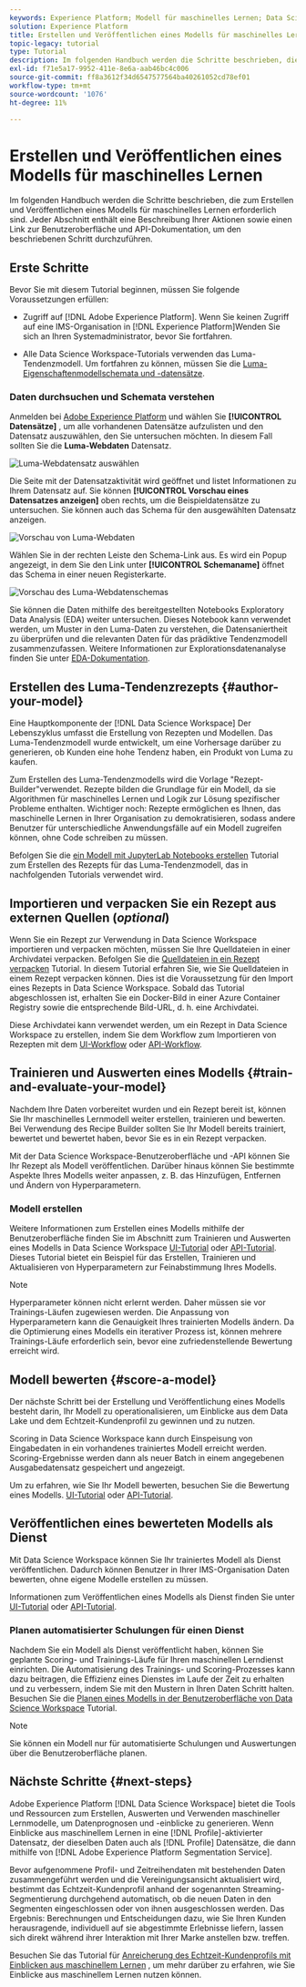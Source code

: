 ```yaml
---
keywords: Experience Platform; Modell für maschinelles Lernen; Data Science Workspace; beliebte Themen; Modell erstellen und veröffentlichen
solution: Experience Platform
title: Erstellen und Veröffentlichen eines Modells für maschinelles Lernen
topic-legacy: tutorial
type: Tutorial
description: Im folgenden Handbuch werden die Schritte beschrieben, die zum Erstellen und Veröffentlichen eines Modells für maschinelles Lernen erforderlich sind.
exl-id: f71e5a17-9952-411e-8e6a-aab46bc4c006
source-git-commit: ff8a3612f34d6547577564ba40261052cd78ef01
workflow-type: tm+mt
source-wordcount: '1076'
ht-degree: 11%

---
```



# Erstellen und Veröffentlichen eines Modells für maschinelles Lernen

Im folgenden Handbuch werden die Schritte beschrieben, die zum Erstellen und Veröffentlichen eines Modells für maschinelles Lernen erforderlich sind. Jeder Abschnitt enthält eine Beschreibung Ihrer Aktionen sowie einen Link zur Benutzeroberfläche und API-Dokumentation, um den beschriebenen Schritt durchzuführen.

## Erste Schritte

Bevor Sie mit diesem Tutorial beginnen, müssen Sie folgende Voraussetzungen erfüllen:

- Zugriff auf [!DNL Adobe Experience Platform]. Wenn Sie keinen Zugriff auf eine IMS-Organisation in [!DNL Experience Platform]Wenden Sie sich an Ihren Systemadministrator, bevor Sie fortfahren.

- Alle Data Science Workspace-Tutorials verwenden das Luma-Tendenzmodell. Um fortfahren zu können, müssen Sie die [Luma-Eigenschaftenmodellschemata und -datensätze](./create-luma-data.md).

### Daten durchsuchen und Schemata verstehen

Anmelden bei [Adobe Experience Platform](https://platform.adobe.com/) und wählen Sie **[!UICONTROL Datensätze]** , um alle vorhandenen Datensätze aufzulisten und den Datensatz auszuwählen, den Sie untersuchen möchten. In diesem Fall sollten Sie die **Luma-Webdaten** Datensatz.

![Luma-Webdatensatz auswählen](../images/models-recipes/model-walkthrough/luma-dataset.png)

Die Seite mit der Datensatzaktivität wird geöffnet und listet Informationen zu Ihrem Datensatz auf. Sie können **[!UICONTROL Vorschau eines Datensatzes anzeigen]** oben rechts, um die Beispieldatensätze zu untersuchen. Sie können auch das Schema für den ausgewählten Datensatz anzeigen.

![Vorschau von Luma-Webdaten](../images/models-recipes/model-walkthrough/preview-dataset.png)

Wählen Sie in der rechten Leiste den Schema-Link aus. Es wird ein Popup angezeigt, in dem Sie den Link unter **[!UICONTROL Schemaname]** öffnet das Schema in einer neuen Registerkarte.

![Vorschau des Luma-Webdatenschemas](../images/models-recipes/model-walkthrough/preview-schema.png)

Sie können die Daten mithilfe des bereitgestellten Notebooks Exploratory Data Analysis (EDA) weiter untersuchen. Dieses Notebook kann verwendet werden, um Muster in den Luma-Daten zu verstehen, die Datensaniertheit zu überprüfen und die relevanten Daten für das prädiktive Tendenzmodell zusammenzufassen. Weitere Informationen zur Explorationsdatenanalyse finden Sie unter [EDA-Dokumentation](../jupyterlab/eda-notebook.md).

## Erstellen des Luma-Tendenzrezepts {#author-your-model}

Eine Hauptkomponente der [!DNL Data Science Workspace] Der Lebenszyklus umfasst die Erstellung von Rezepten und Modellen. Das Luma-Tendenzmodell wurde entwickelt, um eine Vorhersage darüber zu generieren, ob Kunden eine hohe Tendenz haben, ein Produkt von Luma zu kaufen.

Zum Erstellen des Luma-Tendenzmodells wird die Vorlage &quot;Rezept-Builder&quot;verwendet. Rezepte bilden die Grundlage für ein Modell, da sie Algorithmen für maschinelles Lernen und Logik zur Lösung spezifischer Probleme enthalten. Wichtiger noch: Rezepte ermöglichen es Ihnen, das maschinelle Lernen in Ihrer Organisation zu demokratisieren, sodass andere Benutzer für unterschiedliche Anwendungsfälle auf ein Modell zugreifen können, ohne Code schreiben zu müssen.

Befolgen Sie die [ein Modell mit JupyterLab Notebooks erstellen](../jupyterlab/create-a-model.md) Tutorial zum Erstellen des Rezepts für das Luma-Tendenzmodell, das in nachfolgenden Tutorials verwendet wird.

## Importieren und verpacken Sie ein Rezept aus externen Quellen (*optional*)

Wenn Sie ein Rezept zur Verwendung in Data Science Workspace importieren und verpacken möchten, müssen Sie Ihre Quelldateien in einer Archivdatei verpacken. Befolgen Sie die [Quelldateien in ein Rezept verpacken](./package-source-files-recipe.md) Tutorial. In diesem Tutorial erfahren Sie, wie Sie Quelldateien in einem Rezept verpacken können. Dies ist die Voraussetzung für den Import eines Rezepts in Data Science Workspace. Sobald das Tutorial abgeschlossen ist, erhalten Sie ein Docker-Bild in einer Azure Container Registry sowie die entsprechende Bild-URL, d. h. eine Archivdatei.

Diese Archivdatei kann verwendet werden, um ein Rezept in Data Science Workspace zu erstellen, indem Sie dem Workflow zum Importieren von Rezepten mit dem [UI-Workflow](./import-packaged-recipe-ui.md) oder [API-Workflow](./import-packaged-recipe-api.md).

## Trainieren und Auswerten eines Modells {#train-and-evaluate-your-model}

Nachdem Ihre Daten vorbereitet wurden und ein Rezept bereit ist, können Sie Ihr maschinelles Lernmodell weiter erstellen, trainieren und bewerten. Bei Verwendung des Recipe Builder sollten Sie Ihr Modell bereits trainiert, bewertet und bewertet haben, bevor Sie es in ein Rezept verpacken.

Mit der Data Science Workspace-Benutzeroberfläche und -API können Sie Ihr Rezept als Modell veröffentlichen. Darüber hinaus können Sie bestimmte Aspekte Ihres Modells weiter anpassen, z. B. das Hinzufügen, Entfernen und Ändern von Hyperparametern.

### Modell erstellen

Weitere Informationen zum Erstellen eines Modells mithilfe der Benutzeroberfläche finden Sie im Abschnitt zum Trainieren und Auswerten eines Modells in Data Science Workspace [UI-Tutorial](./train-evaluate-model-ui.md) oder [API-Tutorial](./train-evaluate-model-api.md). Dieses Tutorial bietet ein Beispiel für das Erstellen, Trainieren und Aktualisieren von Hyperparametern zur Feinabstimmung Ihres Modells.

>[!NOTE]
>
> Hyperparameter können nicht erlernt werden. Daher müssen sie vor Trainings-Läufen zugewiesen werden. Die Anpassung von Hyperparametern kann die Genauigkeit Ihres trainierten Modells ändern. Da die Optimierung eines Modells ein iterativer Prozess ist, können mehrere Trainings-Läufe erforderlich sein, bevor eine zufriedenstellende Bewertung erreicht wird.

## Modell bewerten {#score-a-model}

Der nächste Schritt bei der Erstellung und Veröffentlichung eines Modells besteht darin, Ihr Modell zu operationalisieren, um Einblicke aus dem Data Lake und dem Echtzeit-Kundenprofil zu gewinnen und zu nutzen.

Scoring in Data Science Workspace kann durch Einspeisung von Eingabedaten in ein vorhandenes trainiertes Modell erreicht werden. Scoring-Ergebnisse werden dann als neuer Batch in einem angegebenen Ausgabedatensatz gespeichert und angezeigt.

Um zu erfahren, wie Sie Ihr Modell bewerten, besuchen Sie die Bewertung eines Modells. [UI-Tutorial](./score-model-ui.md) oder [API-Tutorial](./score-model-api.md).

## Veröffentlichen eines bewerteten Modells als Dienst

Mit Data Science Workspace können Sie Ihr trainiertes Modell als Dienst veröffentlichen. Dadurch können Benutzer in Ihrer IMS-Organisation Daten bewerten, ohne eigene Modelle erstellen zu müssen.

Informationen zum Veröffentlichen eines Modells als Dienst finden Sie unter [UI-Tutorial](./publish-model-service-ui.md) oder [API-Tutorial](./publish-model-service-api.md).

### Planen automatisierter Schulungen für einen Dienst

Nachdem Sie ein Modell als Dienst veröffentlicht haben, können Sie geplante Scoring- und Trainings-Läufe für Ihren maschinellen Lerndienst einrichten. Die Automatisierung des Trainings- und Scoring-Prozesses kann dazu beitragen, die Effizienz eines Dienstes im Laufe der Zeit zu erhalten und zu verbessern, indem Sie mit den Mustern in Ihren Daten Schritt halten. Besuchen Sie die [Planen eines Modells in der Benutzeroberfläche von Data Science Workspace](./schedule-models-ui.md) Tutorial.

>[!NOTE]
>
> Sie können ein Modell nur für automatisierte Schulungen und Auswertungen über die Benutzeroberfläche planen.

## Nächste Schritte {#next-steps}

Adobe Experience Platform [!DNL Data Science Workspace] bietet die Tools und Ressourcen zum Erstellen, Auswerten und Verwenden maschineller Lernmodelle, um Datenprognosen und -einblicke zu generieren. Wenn Einblicke aus maschinellem Lernen in eine [!DNL Profile]-aktivierter Datensatz, der dieselben Daten auch als [!DNL Profile] Datensätze, die dann mithilfe von [!DNL Adobe Experience Platform Segmentation Service].

Bevor aufgenommene Profil- und Zeitreihendaten mit bestehenden Daten zusammengeführt werden und die Vereinigungsansicht aktualisiert wird, bestimmt das Echtzeit-Kundenprofil anhand der sogenannten Streaming-Segmentierung durchgehend automatisch, ob die neuen Daten in den Segmenten eingeschlossen oder von ihnen ausgeschlossen werden. Das Ergebnis: Berechnungen und Entscheidungen dazu, wie Sie Ihren Kunden herausragende, individuell auf sie abgestimmte Erlebnisse liefern, lassen sich direkt während ihrer Interaktion mit Ihrer Marke anstellen bzw. treffen.

Besuchen Sie das Tutorial für [Anreicherung des Echtzeit-Kundenprofils mit Einblicken aus maschinellem Lernen](./enrich-profile.md) , um mehr darüber zu erfahren, wie Sie Einblicke aus maschinellem Lernen nutzen können.
